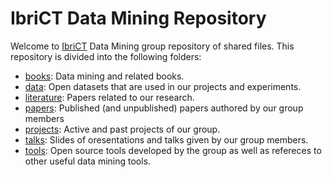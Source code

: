 # IbriCT Data Mining Repository 
Welcome to [IbriCT](http://www.ibrict.edu.om) Data Mining group repository 
of shared files. This repository is divided into the following folders:

+ [books](books): Data mining and related books.
+ [data](data): Open datasets that are used in our projects and experiments.
+ [literature](literature): Papers related to our research.
+ [papers](papers): Published (and unpublished) papers authored by our group members
+ [projects](projects): Active and past projects of our group.
+ [talks](talks): Slides of oresentations and talks given by our group members.
+ [tools](tools): Open source tools developed by the group as well as refereces 
to other useful data mining tools.
